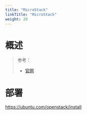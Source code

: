 ```yaml
---
title: "MicroStack"
linkTitle: "MicroStack"
weight: 20
---
```


# 概述

> 参考：
> 
> - [官网](https://microstack.run/)

# 部署

https://ubuntu.com/openstack/install



